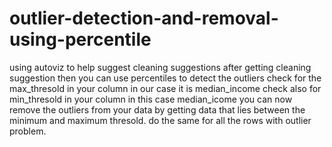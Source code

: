 # outlier-detection-and-removal-using-percentile
using autoviz to help suggest cleaning suggestions 
after getting cleaning suggestion then you can use percentiles to detect the outliers
check for the max_thresold in your column in our case it is median_income
check also for min_thresold in your column in this case median_icome 
you can now remove the outliers from your data by getting data that lies between the minimum and maximum thresold.
do the same for all the rows with outlier problem.
